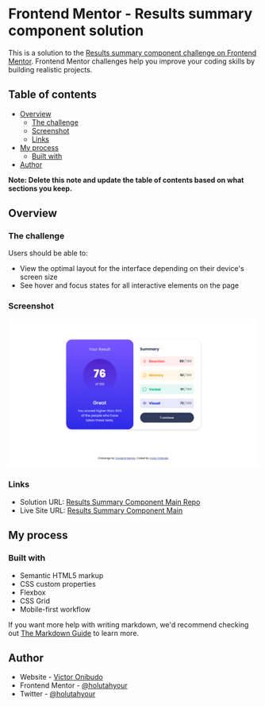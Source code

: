# Frontend Mentor - Results summary component solution

This is a solution to the [Results summary component challenge on Frontend Mentor](https://www.frontendmentor.io/challenges/results-summary-component-CE_K6s0maV). Frontend Mentor challenges help you improve your coding skills by building realistic projects. 

## Table of contents

- [Overview](#overview)
  - [The challenge](#the-challenge)
  - [Screenshot](#screenshot)
  - [Links](#links)
- [My process](#my-process)
  - [Built with](#built-with)
- [Author](#author)

**Note: Delete this note and update the table of contents based on what sections you keep.**

## Overview

### The challenge

Users should be able to:

- View the optimal layout for the interface depending on their device's screen size
- See hover and focus states for all interactive elements on the page

### Screenshot

![](./screenshot.png)

### Links

- Solution URL: [Results Summary Component Main Repo](https://github.com/holutahyour/results-summary-component-main)
- Live Site URL: [Results Summary Component Main](https://tahyour-results-summary-component.netlify.app/)

## My process

### Built with

- Semantic HTML5 markup
- CSS custom properties
- Flexbox
- CSS Grid
- Mobile-first workflow


If you want more help with writing markdown, we'd recommend checking out [The Markdown Guide](https://www.markdownguide.org/) to learn more.


## Author

- Website - [Victor Onibudo](https://tahyour-results-summary-component.netlify.app)
- Frontend Mentor - [@holutahyour](https://www.frontendmentor.io/profile/holutahyour)
- Twitter - [@holutahyour](https://www.twitter.com/holutahyour)

